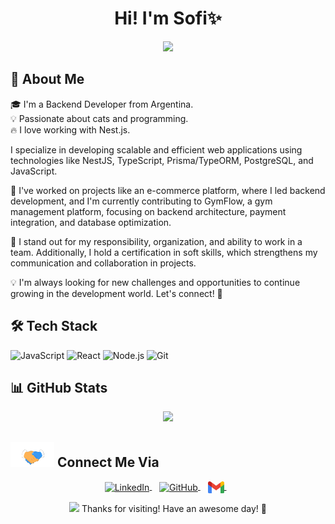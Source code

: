 <h1 align="center" >Hi! I'm Sofi✨</h1>

<div align="center">
    <img src="https://media.giphy.com/media/LMcB8XospGZO8UQq87/giphy.gif?cid=ecf05e47tj38nin4uo2qq72myuhgyoyxjuxi66kvfo73a1wm&ep=v1_gifs_related&rid=giphy.gif&ct=g" height="120px" />
</div>
<!--
**sofiaguero/sofiaguero** is a ✨ _special_ ✨ repository because its `README.md` (this file) appears on your GitHub profile.
-->


## 🚀 About Me  
🎓 I'm a Backend Developer from Argentina.  
💡 Passionate about cats and programming.  
🔥 I love working with Nest.js.  

I specialize in developing scalable and efficient web applications using technologies like NestJS, TypeScript, Prisma/TypeORM, PostgreSQL, and JavaScript.

🚀 I've worked on projects like an e-commerce platform, where I led backend development, and I'm currently contributing to GymFlow, a gym management platform, focusing on backend architecture, payment integration, and database optimization.

🔹 I stand out for my responsibility, organization, and ability to work in a team. Additionally, I hold a certification in soft skills, which strengthens my communication and collaboration in projects.

💡 I'm always looking for new challenges and opportunities to continue growing in the development world. Let's connect! 🚀



## 🛠️ Tech Stack
![JavaScript](https://img.shields.io/badge/JavaScript-323330?style=for-the-badge&logo=javascript&logoColor=F7DF1E)
![React](https://img.shields.io/badge/React-20232A?style=for-the-badge&logo=react&logoColor=61DAFB)
![Node.js](https://img.shields.io/badge/Node.js-43853D?style=for-the-badge&logo=node.js&logoColor=white)
![Git](https://img.shields.io/badge/Git-F05032?style=for-the-badge&logo=git&logoColor=white)

## 📊 GitHub Stats
<p align="center">
    <img width="50%" src="https://github-readme-stats.vercel.app/api?username=sofiaguero&show_icons=true&theme=radical" />
</p>



## <img src='https://raw.githubusercontent.com/ashu-guo/ashu-guo/main/assets/handshake.gif' width="70px" height="40px"> Connect Me Via

<p align="center">
    <a href="https://www.linkedin.com/in/sofiaagüero3312" target="_blank">
    <img align="center" alt="LinkedIn" width="26px" src="https://cdn.jsdelivr.net/gh/devicons/devicon/icons/linkedin/linkedin-original.svg" />
  </a> &nbsp;&nbsp;
  <a href="https://github.com/sofiaguero" target="_blank">
    <img align="center" alt="GitHub" width="26px" src="https://upload.wikimedia.org/wikipedia/commons/thumb/a/ae/Github-desktop-logo-symbol.svg/1024px-Github-desktop-logo-symbol.svg.png" />
  </a> &nbsp;&nbsp;

  <a href="mailto:sofiaguero3312@gmail.com" >
    <img align="center" alt=" Gmail" width="26px" src="https://raw.githubusercontent.com/ashu-guo/ashu-guo/master/assets/gmail.svg" />
  </a> &nbsp;&nbsp;
<p>


<div align="center">
    <img src="https://media.giphy.com/media/hvRJCLFzcasrR4ia7z/giphy.gif" width="50px">
    Thanks for visiting! Have an awesome day! 🚀
</div>


